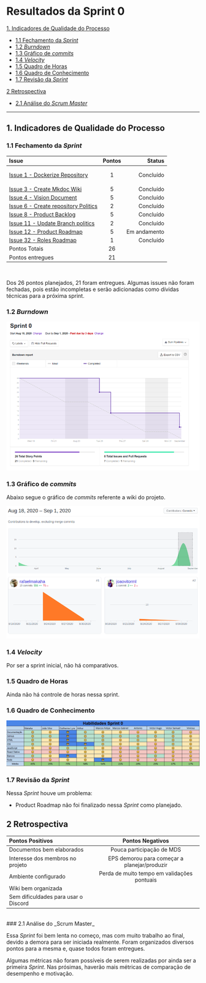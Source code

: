 # Resultados da Sprint 0

[1. Indicadores de Qualidade do Processo](#1-indicadores-de-qualidade-do-processo)
  - [1.1 Fechamento da _Sprint_](#11-fechamento-da-sprint)
  - [1.2 _Burndown_](#12-burndown)
  - [1.3 Gráfico de _commits_](#13-gráfico-de-commits)
  - [1.4 _Velocity_](#14-velocity)
  - [1.5 Quadro de Horas](#15-quadro-de-horas)
  - [1.6 Quadro de Conhecimento](#16-quadro-de-conhecimento)
  - [1.7 Revisão da _Sprint_](#17-revisão-da-sprint)
  
[2 Retrospectiva](#2-retrospectiva)
  - [2.1 Análise do _Scrum Master_](#21-análise-do-scrum-master) 

------

## 1. Indicadores de Qualidade do Processo

### 1.1 Fechamento da _Sprint_
| Issue       | Pontos     | Status     |
| :------------- | :----------: | -----------: |
| [Issue 1 - Dockerize Repository](https://github.com/fga-eps-mds/2020.1-Grupo2-wiki/issues/1) | 1 | <p style="backgroundColor:green">Concluído<p> |
[Issue 3 - Create Mkdoc Wiki](https://github.com/fga-eps-mds/2020.1-Grupo2-wiki/issues/3) | 5 | Concluído 
[Issue 4 - Vision Document](https://github.com/fga-eps-mds/2020.1-Grupo2-wiki/issues/4) | 5 | Concluído |
[Issue 6 - Create repository Politics](https://github.com/fga-eps-mds/2020.1-Grupo2-wiki/issues/6) | 2 | Concluído |
[Issue 8 - Product Backlog](https://github.com/fga-eps-mds/2020.1-Grupo2-wiki/issues/8) | 5 | Concluído |
[Issue 11 - Update Branch politics](https://github.com/fga-eps-mds/2020.1-Grupo2-wiki/issues/11) | 2 | Concluído |
[Issue 12 - Product Roadmap](https://github.com/fga-eps-mds/2020.1-Grupo2-wiki/issues/12) | 5 | Em andamento |
[Issue 32 - Roles Roadmap](https://github.com/fga-eps-mds/2020.1-Grupo2-wiki/issues/12) | 1 | Concluído |
| Pontos Totais | 26 | |
| Pontos entregues | 21 |  |

<br/>

Dos 26 pontos planejados, 21 foram entregues. Algumas issues não foram fechadas, pois estão incompletas e serão adicionadas como dívidas técnicas para a próxima sprint.

### 1.2 _Burndown_

![](img/burndown.png)

### 1.3 Gráfico de _commits_

Abaixo segue o gráfico de _commits_ referente a wiki do projeto.

![](img/commits.png)

### 1.4 _Velocity_

Por ser a sprint inicial, não há comparativos.

### 1.5 Quadro de Horas

Ainda não há controle de horas nessa sprint.

### 1.6 Quadro de Conhecimento

![](img/quadroConhecimento.jpg)


### 1.7 Revisão da _Sprint_

Nessa _Sprint_ houve um problema:

* Product Roadmap não foi finalizado nessa _Sprint_ como planejado.

## 2 Retrospectiva

| Pontos Positivos | Pontos Negativos |
| :------------- | :----------: |
|  Documentos bem elaborados | Pouca participação de MDS |
| Interesse dos membros no projeto | EPS demorou para começar a planejar/produzir |
| Ambiente configurado | Perda de muito tempo em validações pontuais |
| Wiki bem organizada |  |
| Sem dificuldades para usar o Discord |  |

<br>
### 2.1 Análise do _Scrum Master_

Essa _Sprint_ foi bem lenta no começo, mas com muito trabalho ao final, devido a demora para ser iniciada realmente. Foram organizados diversos pontos para a mesma e, quase todos foram entregues.

Algumas métricas não foram possíveis de serem realizadas por ainda ser a primeira _Sprint_. Nas prósimas, haverão mais métricas de comparação de desempenho e motivação.